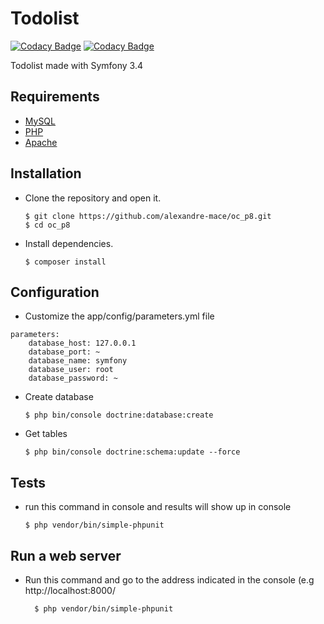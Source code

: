 # Todolist 

[![Codacy Badge](https://api.codacy.com/project/badge/Coverage/602f1de424d245b18884f6127dc3083d)](https://www.codacy.com/app/codacy_alexandre-mace/to_do_list?utm_source=github.com&utm_medium=referral&utm_content=alexandre-mace/to_do_list&utm_campaign=Badge_Coverage)
[![Codacy Badge](https://api.codacy.com/project/badge/Grade/bd270da39df74f74b455d7f96b9ef66c)](https://app.codacy.com/app/codacy_alexandre-mace/to_do_list?utm_source=github.com&utm_medium=referral&utm_content=alexandre-mace/to_do_list&utm_campaign=Badge_Grade_Settings)

Todolist made with Symfony 3.4 

## Requirements 
*   [MySQL](https://www.mysql.com/fr/)
*   [PHP](http://php.net/manual/fr/intro-whatis.php)
*   [Apache](https://www.apache.org/)

## Installation 
*   Clone the repository and open it.

		$ git clone https://github.com/alexandre-mace/oc_p8.git
		$ cd oc_p8

*   Install dependencies.
		
		$ composer install

## Configuration
*   Customize the app/config/parameters.yml file

```
parameters:
    database_host: 127.0.0.1
    database_port: ~
    database_name: symfony
    database_user: root
    database_password: ~
```

*   Create database 

		$ php bin/console doctrine:database:create

*   Get tables 

		$ php bin/console doctrine:schema:update --force


## Tests
*   run this command in console  and results will show up in console

		$ php vendor/bin/simple-phpunit
		
## Run a web server

* Run this command and go to the address indicated in the console (e.g http://localhost:8000/
       
        $ php vendor/bin/simple-phpunit
                
        